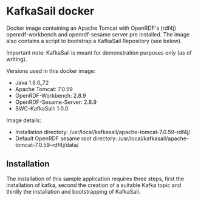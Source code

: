 # KafkaSail docker

Docker image containing an Apache Tomcat with OpenRDF's (rdf4j) openrdf-workbench and openrdf-sesame server pre installed. The image also contains a script to bootstrap a KafkaSail Repository (see below).

Important note: KafkaSail is meant for demonstration purposes only (as of writing).

Versions used in this docker image:
* Java 1.8.0_72
* Apache Tomcat: 7.0.59
* OpenRDF-Workbench: 2.8.9
* OpenRDF-Sesame-Server: 2.8.9
* SWC-KafkaSail: 1.0.0

Image details:
* Installation directory: /usr/local/kafkasail/apache-tomcat-7.0.59-rdf4j/
* Default OpenRDF sesame root directory: /usr/local/kafkasail/apache-tomcat-7.0.59-rdf4j/data/

## Installation 

The installation of this sample application requires three steps, first the installation of kafka, second the creation of a suitable Kafka topic and thirdly the installation and bootstrapping of KafkaSail.
